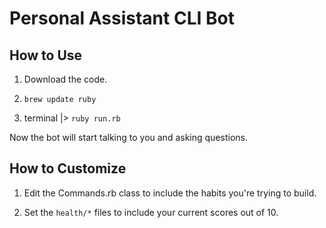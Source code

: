 # Personal Assistant CLI Bot

## How to Use

1. Download the code.

2. `brew update ruby`

3. terminal |> `ruby run.rb`

Now the bot will start talking to you and asking questions.

## How to Customize

1. Edit the Commands.rb class to include the habits you're trying to build.

2. Set the `health/*` files to include your current scores out of 10.
